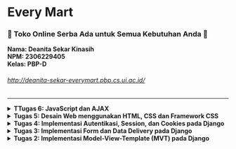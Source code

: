 # Every Mart
### <b>🛒 Toko Online Serba Ada untuk Semua Kebutuhan Anda 🛒</b>
**Nama: Deanita Sekar Kinasih** <br>
**NPM: 2306229405**<br>
**Kelas: PBP-D**<br>

###### http://deanita-sekar-everymart.pbp.cs.ui.ac.id/
<hr>

<details>
<summary> <strong> TTugas 6: JavaScript dan AJAX </strong> </summary>

### Jelaskan manfaat dari penggunaan JavaScript dalam pengembangan aplikasi web!

### Jelaskan fungsi dari penggunaan await ketika kita menggunakan fetch()! Apa yang akan terjadi jika kita tidak menggunakan await?

### Mengapa kita perlu menggunakan decorator csrf_exempt pada view yang akan digunakan untuk AJAX POST?

### Pada tutorial PBP minggu ini, pembersihan data input pengguna dilakukan di belakang (backend) juga. Mengapa hal tersebut tidak dilakukan di frontend saja?

### Jelaskan bagaimana cara kamu mengimplementasikan checklist di atas secara step-by-step (bukan hanya sekadar mengikuti tutorial)!
**Menambahkan error message saat login User**
- Melakukan modifikasi `views.py` pada `main` dengan mengubah fungsi `login_user`
```py
...
if form.is_valid():
    user = form.get_user()
    login(request, user)
    response = HttpResponseRedirect(reverse("main:show_main"))
    response.set_cookie('last_login', str(datetime.datetime.now()))
    return response
else:
    messages.error(request, "Invalid username or password. Please try again.")
...
```
**Menambahkan Product dengan AJAX**
- Melakukan modifikasi `views.py` pada `main` dengan menambahkan impor dan fungsi `add_product_ajax`
```py
...
@csrf_exempt
@require_POST
def add_product_ajax(request):
    name = strip_tags(request.POST.get("name"))
    price = request.POST.get("price")
    description = strip_tags(request.POST.get("description"))
    stock = request.POST.get("stock")
    user = request.user

    new_product = Product(
        name=name, price=price,
        description=description, stock=stock,
        user=user
    )
    new_product.save()

    return HttpResponse(b"CREATED", status=201)
    ...
```
**Menambahkan Routing untuk `add_prooduct_ajax`**
- Melakukan modifikasi `views.py` dengan menambahkan impor dan path ke `urlpatterns`
```py
from main.views import add_product_ajax
...
urlpatterns = [
    ...
    path('add-product-ajax', add_product_ajax, name='add_product_ajax')
]
```
**Menampilkan Product**
- Melakukan modifikasi `views.py` pada `main` dengan menghapus beberapa baris
```py
product = Product.objects.filter(user=request.user)
'product' : product,
```
- Melakukan modifikasi `views.py` pada `main` dengan mengubah fungsi `show_json` dan `show_xml`
```py
...
def show_xml(request):
    data = Product.objects.filter(user=request.user)
    return HttpResponse(serializers.serialize("xml", data), content_type="application/xml")

def show_json(request):
    data = Product.objects.filter(user=request.user)
    return HttpResponse(serializers.serialize("json", data), content_type="application/json")
...
```
- Melakukan modifikasi `main.html` pada `main/templates` dengan mengahpus block conditional `mood_entries`, mengganti dengan `<div id="mood_entry_cards"></div>`, menambahkan fungsi `getProduct`, dan menambahkan fungsi 
```py
<div id="product_cards" class="grid grid-cols-1 sm:grid-cols-2 lg:grid-cols-3 gap-6"></div>
...
<script>
  async function getProduct(){
      return fetch("{% url 'main:show_json' %}").then((res) => res.json())
  }

    async function refreshProducts() {
    document.getElementById("product_cards").innerHTML = "";
    document.getElementById("product_cards").className = "";
    const products = await getProduct();
    let htmlString = "";
    let classNameString = "";

    if (products.length === 0) {
        classNameString = "flex flex-col items-center justify-center min-h-[24rem] p-6";
        htmlString = `
            <div class="flex flex-col items-center justify-center min-h-[24rem] p-6">
                <img src="{% static 'images/sedih-banget.png' %}" alt="Sad face" class="w-64 h-64 mb-4"/>
                <p class="text-center text-gray-600 mt-4">Belum ada product yang ditambahkan</p>
            </div>
        `;
    }
    else {
        classNameString = "columns-1 sm:columns-2 lg:columns-3 gap-6 space-y-6 w-full"
        products.forEach((item) => {
          const name = DOMPurify.sanitize(item.fields.name);
          const description = DOMPurify.sanitize(item.fields.description);

            htmlString += `
              <div class="bg-white shadow-lg rounded-lg overflow-hidden border-2 border-green-800 transform hover:scale-105 transition-transform duration-300">
                <div class="p-4 bg-green-700 text-white">
                  <h3 class="font-bold text-lg mb-2">${name}</h3>
                  <p class="text-sm">Price: Rp${item.fields.price}</p>
                  <p class="text-sm">Stock: ${item.fields.stock}</p>
                </div>
                <div class="p-4">
                  <p class="text-gray-700 mb-4">${description}</p>
                  <div class="flex justify-between items-center">
                    <a href="/edit-product/${item.pk}" class="bg-yellow-400 hover:bg-yellow-500 text-white rounded-lg py-2 px-4 transition duration-300 shadow-md">Edit</a>
                    <a href="/delete-product/${item.pk}" class="bg-red-500 hover:bg-red-600 text-white rounded-lg py-2 px-4 transition duration-300 shadow-md">Delete</a>
                  </div>
                </div>
              </div>`;
        });
    }
    document.getElementById("product_cards").className = classNameString;
    document.getElementById("product_cards").innerHTML = htmlString;
  }

refreshProducts();
</script>
```



</details>

<details>
<summary> <strong> Tugas 5: Desain Web menggunakan HTML, CSS dan Framework CSS </strong> </summary>

### Jika terdapat beberapa CSS selector untuk suatu elemen HTML, jelaskan urutan prioritas pengambilan CSS selector tersebut!
Jika terdapat beberapa CSS selector untuk suatu elemen HTML, urutan prioritas pengambilan:
1. Inline Style <br>
    Inline style didefinisikan langsung pada elemen HTML menggunakan atribut `style` dan memiliki prioritas tertinggi
2. ID Selectors <br>
    ID Selectors menggunakan atribut `id` dari suatu elemen dan ditandai dengan awalan `#`
3. Classes dan Pseudo-classes <br>
    Classes dan Pseudo-classes menggunakan nama `class` atau pseudo-classes dan ditandai dengan awalan `.`
4. Attributes <br>
    Attributes yang biasa digunakan pada attributes HTML
5. Elements dan pseudo-elements <br>
    Elements dan pseudo-elements memiliki prioritas rendah dan akan digunakan jika tidak ada style lain yang didefinisikan

Contoh:
```html
<!DOCTYPE html>
<html>

<head>
    <style type="text/css">
        p {
            color: black;
        }

        .class-selector {
            color: blue;
        }

        #id-selector {
            color: green;
        }

        [type="text"] {
            color: purple;
        }

        p:hover {
            color: orange;
        }
    </style>
</head>

<body>
    <p style="color: red;" id="id-selector" class="class-selector" type="text">
        Urutan prioritas CSS selector
    </p>
</body>

</html>
```
Referensi: [CSS Specificity](https://www.geeksforgeeks.org/css-specificity/)
<hr>

### Mengapa responsive design menjadi konsep yang penting dalam pengembangan aplikasi web? Berikan contoh aplikasi yang sudah dan belum menerapkan responsive design!
Responsive design menjadi konsep yang penting dalam pengembangan aplikasi web karena munculnya beragam perangkat dengan berbagai ukuran layar, seperti desktop, tablet, dan ponsel utnuk mengakses internet. Dengan adanya responsive design, aplikasi web dapat beradaptasi secara otomatis, menampilkan tampilan dan fungsionalitas yang optimal di semua perangkat. Hal ini dapat meningkatkan kenyamanan pengguna dan memastikan konsistensi penggalaman pengguna terlepas dari perangkat yang digunakan.
Banyak aplikasi populer sudah menerampkan responsive design, seperti YouTube, Twitter, Instagram, dan LinkedIn. Contoh lain aplikasi yang sudah menerapkan responsive design adalah SCeLE (Student Centered e-Learning Environment) yang digunakan sebagai media pembelajaran online yang ada di Fasilkom UI. Di sisi lain, ada aplikasi yang belum menerapkan responsive design, yaitu SIAKNG (Sistem Informasi Akademik Next Generation) untuk membantu menunjang kegiatan akademik di Universitas Indonesia. Aplikasi web ini masih menampilkan versi desktop yang tidak optimal ketika diakses melakui mobile. Hal ini mengharuskan pengguna melakukan zoom in dan scrolling berlebihan. Contoh lain aplikasi yang belum menerapkan responsive design adalah Pacil Web Service (PWS) yang digunakan dalam mata kuliah Pemrograman Berbasis Platform (PBP). Hal ini mengakibatkan pengguna perlu membuka aplikasi web tersebut dalam layar penuh pada desktop.
<hr>

### Jelaskan perbedaan antara margin, border, dan padding, serta cara untuk mengimplementasikan ketiga hal tersebut!
![Margin, Border, dan Padding](/margin,border,padding.webp)
| **Komponen** | **Detail** | **Contoh implementasi** |
|--------------|----------------------------------------------------------------------------------------------------------------------------------------------------------------------------|-------------------------------------------------------------------------------------------|
| **Margin**   | Ruang di luar elemen yang memisahkan elemen satu dengan lainnya. Margin memiliki fungsi untuk mengatur jarah antar elemen dan tidak memperngaruhi ukuran elemen. |`margin: 10px 20 px 15 px 20 px;`|
| **Border**   | Garis yang mengelilingi elemen untuk memberikan batas visual pada elemen. Border dapat diatur ketebalan, warna, dan gaya, serta menambah ukuran total elemen |`border: 2px solid black;`|
| **Padding**  | Ruang di antara konten dan border di dalam elemen. Padding berfungsi untuk memberikan jarak internal antara konten dan batas elemen, meningkatkan keterbacaan dan estetika konten. Padding hanya menggeser konten dan transparan. |`padding: 10px;`|
<hr> 

### Jelaskan konsep flex box dan grid layout beserta kegunaannya!
Flex box dan grid layout adalah metode modern dalam CSS untuk menciptakan tata letak responsif dan fleksibel pada aplikasi web.
Flexbox dan Grid Layout adalah dua metode modern dalam CSS yang digunakan untuk menciptakan tata letak responsif dan fleksibel pada website. Keduanya memiliki karakteristik dan kegunaan yang berbeda: <br>
- **Flexbox (Flexible Box Layout)**
    - Flexbox adalah sistem tata letak satu dimensi yang fokus pada pengaturan elemen dalam satu baris atau kolom.
    - Kegunaan flexbox:
        1. Menyusun elemen secara horizontal atau vertikal dengan mudah.
        2. Mengatur penyebaran ruang antar elemen secara otomatis.
        3. Menyelaraskan elemen di dalam kontainer.
    - Flexbox dangat fleksibel untuk tata letak sederhana dan responsif, sehingga ideal untuk komponen UI seperti navigation bar, menu, atau daftar item. <br>
- **Grid Layout**
    - Grid layout adalah sistem tata letak dua dimensi yang memungkinkan pengaturan elemen dalam baris dan kolom secara bersamaan.
    - Kegunaan grid layout:
        1. Membuat layout halaman yang kompleks dengan mudah.
        2. Mengatur elemen dalam grid yang terdefinisi.
        3. Menempatkan elemen pada posisi spesifik dalam layout.
    - Grid layout memberikan kontrol yang lebih presisi atas penempatan elemen dalam dua dimensi, sehingga cocok untuk desain dashboard, galeri foto, atau layout halaman utama. <br>
<hr>

### Jelaskan bagaimana cara kamu mengimplementasikan checklist di atas secara step-by-step (bukan hanya sekadar mengikuti tutorial)!
**Menyambungkan template Django dengan Tailwind**
- Melakukan modifikasi `base.html` pada `main/templates`
```html
<head>
{% block meta %}
    <meta charset="UTF-8" />
    <meta name="viewport" content="width=device-width, initial-scale=1">
{% endblock meta %}
<script src="https://cdn.tailwindcss.com">
</script>
</head>
</details>
```
**Menambahkan fitur `Edit Product` dan `Hapus Product`**
- Melakukan modifikasi `views.py` dalam `main` dengan menambahkan fungsi `edit_product` dan `hapus_product` serta menambahkan import
``` py
from django.shortcuts import .., reverse
from django.http import .., HttpResponseRedirect
...
def edit_product (request, id):
    # Get product berdasarkan id
    product = Product.objects.get(pk = id)
    
    # Set product sebagai isntance dari form
    form = ProductEntryForm(request.POST or None, instance = product)
    
    if form.is_valid() and request.method == "POST":
        # Simpan form dan kembali ke halaman awal
        form.save()
        return HttpResponseRedirect(reverse('main:show_main'))
    
    context = {'form': form}
    return render(request, "edit_product.html", context)

def delete_product(request, id):
    # Get product berdasarkan id
    product = Product.objects.get(pk = id)
    
    # Hapus product
    product.delete()
    
    # Kembali ke halaman awal
    return HttpResponseRedirect(reverse('main:show_main'))
```
- Menambahkan berkas `edit_product.html` dalam `main/templates`
```html
{% extends 'base.html' %}
{% load static %}
{% block content %}

<h1>Edit Product</h1>

<form method="POST">
    {% csrf_token %}
    <table>
        {{ form.as_table }}
        <tr>
            <td></td>
            <td>
                <input type="submit" value="Edit Mood"/>
            </td>
        </tr>
    </table>
</form>

{% endblock %}
```
- Modifikasi `urls.py` dalam `main` dengan import fungsi `edit_product` dan `delete_product`, serta menambahkan path url ke `urlpatterns`
```py
from main.views import edit_product, delete_product
...
    path('edit-product/<uuid:id>', edit_product, name='edit_product'),
    path('delete/<uuid:id>', delete_product, name='delete_product'),
```
- Modifikasi `main.html` dalam `main/templates`
```html
    ...
    <td>
        <a href="{% url 'main:edit_product' product.pk %}">
            <button>
                Edit
            </button>
        </a>
    </td>
    <td>
        <a href="{% url 'main:delete_product' product.pk %}">
            <button>
                Delete
            </button>
        </a>
    </td>
...
```
**Melakukan modifikasi pada template HTML menggunakan Tailwind**
- Menambahkan Navigation Bar dengan membuat berkas `navbar.html` pada `main/templates` dan menautkan navbar dengan `main.html`, `create_product.html`, dan `edit_html`
- Modifikasi `settings.py` untuk konfigurasi Static Files
```py
...
MIDDLEWARE = [
    'django.middleware.security.SecurityMiddleware',
    'whitenoise.middleware.WhiteNoiseMiddleware',
    ...
]
...
STATIC_URL = '/static/'
if DEBUG:
    STATICFILES_DIRS = [
        BASE_DIR / 'static'
    ]
else:
    STATIC_ROOT = BASE_DIR / 'static'
...
```
- Membuat `global.css` dalam `/static/css`, lalu menghubungkan `global.css` dan script Tailwind ke `base.html` untuk menambahkan Styles
`base.html`
```html
{% load static %}
<!DOCTYPE html>
<html lang="en">
  <head>
    <meta charset="UTF-8" />
    <meta name="viewport" content="width=device-width, initial-scale=1.0" />
    {% block meta %} {% endblock meta %}
    <script src="https://cdn.tailwindcss.com"></script>
    <link rel="stylesheet" href="{% static 'css/global.css' %}"/>
  </head>
  <body>
    {% block content %} {% endblock content %}
  </body>
</html>
```
`global.css`
```css
.form-style form input, form textarea, form select {
    width: 100%;
    padding: 0.75rem;
    border: 2px solid #bcbcbc;
    border-radius: 0.375rem;
    background-color: #f9fafb;
    font-size: 1rem;
    font-family: 'Helvetica', 'Arial', sans-serif;
    transition: border-color 0.3s ease, box-shadow 0.3s ease;
}

.form-style form input:focus, form textarea:focus, form select:focus {
    outline: none;
    border-color: #f39c12;
    box-shadow: 0 0 8px rgba(243, 156, 18, 0.4);
}
button, 
.form-style form button {
    background-color: #f39c12;
    color: white;
    padding: 0.75rem 1.5rem;
    border-radius: 0.375rem;
    font-size: 1rem;
    font-weight: bold;
    font-family: 'Helvetica', 'Arial', sans-serif;
    border: none;
    cursor: pointer;
    transition: background-color 0.3s ease, transform 0.2s ease;
}

button:hover, 
.form-style form button:hover {
    background-color: #e67e22;
    transform: scale(1.05);
}
@keyframes shine {
    0% { background-position: -200% 0; }
    100% { background-position: 200% 0; }
}
.animate-shine {
    background: linear-gradient(120deg, rgba(255, 255, 255, 0.3), rgba(255, 255, 255, 0.1) 50%, rgba(255, 255, 255, 0.3));
    background-size: 200% 100%;
    animation: shine 3s infinite;
}
```
- Melakukan styling pada `login.html`, `register.html`, `card_info.html`, `card_product.html`, `create_product.html`, `edit_product.html`
**Github dan PWS**
- Mengunggah perubahan pada repositori GitHub dan melakukan push ke PWS
```
git add .
git commit -m "..."
git push origin main

git branch -M main
git push pws main:master
```
<hr>
</details>

<details>
<summary> <strong> Tugas 4: Implementasi Autentikasi, Session, dan Cookies pada Django </strong> </summary>

### Apa perbedaan antara HttpResponseRedirect() dan redirect()
**HttpResponseRedirect()** <br>
`HttpResponseRedirect()` mengembalikan objek dengan kode status 302, yang memberi instruksi untuk melakukan pengalihan ke URL tertentu secara manual. `HttpResponseRedirect()` umumnya digunakan ketika terdapat URL yang ingin dituju (absolute path), sehingga tidak memerlukan penanganan tambahan dari Django.
Contoh implementasi `HttpResponseRedirect()`:
```py
from django.http import HttpResponseRedirect
from django.urls import reverse

def login_user(request):
    if request.method == 'POST':
        form = AuthenticationForm(data=request.POST)
        if form.is_valid():
            user = form.get_user()
            login(request, user)
            # HttpResponseRedirect ke URL
            return HttpResponseRedirect(reverse('main:show_main'))
    else:
        form = AuthenticationForm()
    return render(request, 'login.html', {'form': form})
```
**redirect()** <br>
`redirect()` merupakan helper function yang disediakan oleh Djangodengan berbagai parameter. `redirect()` cenderung lebih fleksibel karena dapat menerima berbagai parameter, seperti model, view, dan URL. Django akan melakukan konversi parameter yang diberikan menjadi URL, lalu mengembalikan `HttpResponseRedirect()`.
Contoh implementasi `redirect()`:
```py
from django.shortcuts import redirect
from django.contrib import messages
from django.contrib.auth.forms import UserCreationForm

def register(request):
    if request.method == "POST":
        form = UserCreationForm(request.POST)
        if form.is_valid():
            form.save()
            messages.success(request, 'Your account has been successfully created!')
            # Redirect ke view
            return redirect('main:login')
    else:
        form = UserCreationForm()
    
    return render(request, 'register.html', {'form': form})
```
Dapat disimpulkan bahwa `HttpResponseRedirect()` memerlukan URL secara eksplisit, sedangkan `redirect()` dapat menerima berbagai parameter sehingga lebih fleksibel.
<hr>

### Jelaskan cara kerja penghubungan model Product dengan User!
Penghubungan model `Product` dengan User dilakukan dengan menggunakan **ForeignKey**, yang mencipatakan relasi **many-to-one**. Relasi ini memungkinkan User memiliki banyak Product, tetapi satu Product hanya dimiliki satu User.
Setiap kali User membuat entri Product, maka Product tersebut secara otomatis terhubung dengan User yang sedang login melalui atribut `user`. Atribut `user` dalam model `Product` merujuk ke model `User` dengan `ForeignKey(User, on_delete=models.CASCADE)`, memastikan bahwa Product tersebut dimiliki oleh satu pengguna tertentu. Ketika User dihapus, Product yang ditambahkan oleh User tersebut juga akan dihapus dengan `on_delete=models.CASCADE`. 
Contoh implementasi penghubungan model `Product` dengan User:
```py
class Product(models.Model) :
   user = models.ForeignKey(User, on_delete=models.CASCADE)
   mood = models.CharField(max_length=255)
   time = models.DateField(auto_now_add=True)
   feelings = models.TextField() 
```
<hr>

### Apa perbedaan antara authentication dan authorization, apakah yang dilakukan saat pengguna login? Jelaskan bagaimana Django mengimplementasikan kedua konsep tersebut.

**Authentication** <br>
Authentication adalah proses verifikasi identitas User. Untuk melakukan authentication, User akan diminta untuk memasukkan kredensial seperti username dan passowrd. Kemudian, Django menggunakan fungsi `authenticate()` untuk melakukan verifikasi kredensial dan `login()` untuk mencatat User. Setelah login berhasil, informasi User akan disimpan dalam **session**.
**Authorization** <br>
Authorization adalah proses penetuan hak akses atau izin User untuk mengakses fitur atau data tertentu. Setelah melakukan authentication, Django akan menyimpan informasi User untuk authorization. Django menggunakan permissons dan groups, serta decorator seperti `@login_required` untuk mengatur hak akses atau izin User. 
<hr>

### Bagaimana Django mengingat pengguna yang telah login? Jelaskan kegunaan lain dari cookies dan apakah semua cookies aman digunakan?
Django mengingat User yang telah login melalui mekanisme **session** yang dikelola oleh **cookies**. Setelah User telah berhasil login, Django akan membuat **session ID** yang disimpan di server dan ditempatkan dalam **cookies** di browser. Setiap kali User membuat request baru, maka browser akan mengirimkan **session ID** sehingga Django dapat melakukan identifikasi User tanpa mengharuskan User untuk login kembali.
Selain mengingat User yang telah login, cookies memili beberapa kegunaan lain, yaitu:
- **Menyimpan preferensi pengguna** <br>
  Cookies dapat menyimpan preferensi pilihan User, seperti preferensi tampilan atau bahasa yang digunakan
- **Melacak aktivitas pengguna** <br>
  Cookies dapat menyimpan data tentang halaman yang telah dikunjungi oleh User
- **Fitur 'Remember Me'** 
  Cookies memungkinkan User untuk tetap login meskipun User telah menutup dan membuka kembali browser

Namun, **tidak semua cookies aman digunakan**. Salah satu contoh cookies yang tidak aman adalah  **cookies tanpa atribut HttpOnly** yang rentan terhadap serangan XSS (Cross Site Scripting) karena dapat diakses oleh JavaScript yang berpotensi berbahaya. Oleh karena itu, penting untuk menerapkan pengaturan seperti Secure, HttpOnly, dan SameSite agar dapat mengurangi risiko keamanan.
<hr>

### Jelaskan bagaimana cara kamu mengimplementasikan checklist di atas secara step-by-step (bukan hanya sekadar mengikuti tutorial).
**Fungsi dan form registrasi pengguna**
- Menambahkan import pada `views.py` dalam `main`
```py
from django.contrib.auth.forms import UserCreationForm
from django.contrib import messages
```
- Menambahkan fungsi `register` dalam `views.py` untuk otomasisasi form registrasi pengguna
```py
def register(request):
    form = UserCreationForm()

    if request.method == "POST":
        form = UserCreationForm(request.POST)
        if form.is_valid():
            form.save()
            messages.success(request, 'Your account has been successfully created!')
            return redirect('main:login')
    context = {'form':form}
    return render(request, 'register.html', context)
```
- Membuat `register.html` dalam `main/templates` untuk form registrasi pengguna
```
{% extends 'base.html' %}

{% block meta %}
<title>Register</title>
{% endblock meta %}

{% block content %}

<div class="login">
  <h1>Register</h1>

  <form method="POST">
    {% csrf_token %}
    <table>
      {{ form.as_table }}
      <tr>
        <td></td>
        <td><input type="submit" name="submit" value="Daftar" /></td>
      </tr>
    </table>
  </form>

  {% if messages %}
  <ul>
    {% for message in messages %}
    <li>{{ message }}</li>
    {% endfor %}
  </ul>
  {% endif %}
</div>

{% endblock content %}
```
- Memodifikasi `urls.py` dalam `main` dengan menambahkan import dan path url untuk konfigurasi URL
```py
from main.views import register
...
    urlpatterns = [
        ...
        path('register/', register, name='register'),
    ]
```
**Fungsi login pengguna**
- Memodifikasi `views.py` dalam `main` dengan menambahkan import dan fungsi `login_user`
```py
from django.contrib.auth.forms import UserCreationForm, AuthenticationForm
from django.contrib.auth import authenticate, login
...
def login_user(request):
    if request.method == 'POST':
        form = AuthenticationForm(data=request.POST)

        if form.is_valid():
                user = form.get_user()
                login(request, user)
                return redirect('main:show_main')

    else:
        form = AuthenticationForm(request)
    context = {'form': form}
    return render(request, 'login.html', context)
```
- Membuat berkas `login.html` dalam `main/templates` untuk login pengguna
```py
{% extends 'base.html' %}

{% block meta %}
<title>Login</title>
{% endblock meta %}

{% block content %}
<div class="login">
    <h1>Login</h1>

    <form method="POST" action="">
        {% csrf_token %}
        <table>
        {{ form.as_table }}
        <tr>
            <td></td>
            <td><input class="btn login_btn" type="submit" value="Login" /></td>
        </tr>
        </table>
    </form>

    {% if messages %}
    <ul>
        {% for message in messages %}
        <li>{{ message }}</li>
        {% endfor %}
    </ul>
    {% endif %} Don't have an account yet?
    <a href="{% url 'main:register' %}">Register Now</a>
</div>

{% endblock content %}
```
- Memodifikasi `urls.py` dalam `main` dengan menambahkan import dan path url untuk konfigurasi URL
```py
from main.views import login_user
...
    urlpatterns = [
    ...
    path('login/', login_user, name='login'),
    ]
```
**Fungsi logout pengguna**
- Memodifikasi `views.py` dalam `main` dengan menambahkan import dan modifikasi fungsi `logout_user`
```py
from django.contrib.auth import logout
...
def logout_user(request):
    logout(request)
    return redirect('main:login')
```
- Memodifikasi `main.html` dalam `main/templates` untuk menambahkan hyperlink tag
```py
<a href="{% url 'main:logout' %}">
  <button>Logout</button>
</a>
```
- Memodifikasi `urls.py` dalam `main` dengan menambahkan import dan path url untuk konfigurasi URL
```py
from main.views import logout_user
...
    urlpatterns = [
    ...
    path('logout/', logout_user, name='logout'),
    ]
```
**Restriksi akses**
- Modifikasi `views.py` dalam `main`
```py
from django.contrib.auth.decorators import login_required
@login_required(login_url='/login')
```
- Modifikasi `views.py` dalam `main` untuk menambahkan data last login pengguna dengan menambahkan impor, modifikasi fungsi `login_user`, modifikasi `show_main`, serta modifikasi `logout_user`
```py
import datetime
from django.http import HttpResponseRedirect
from django.urls import reverse
...
if form.is_valid():
    user = form.get_user()
    login(request, user)
    response = HttpResponseRedirect(reverse("main:show_main"))
    response.set_cookie('last_login', str(datetime.datetime.now()))
    return response
...
context = {
    'name': 'Pak Bepe',
    'class': 'PBP D',
    'npm': '2306123456',
    'mood_entries': mood_entries,
    'last_login': request.COOKIES['last_login'],
}
```
**Data dari cookies**
- Modifikasi `main.html` dalam `main/templates` untuk menampilkan data last login
```
<h5>Sesi terakhir login: {{ last_login }}</h5>
```
**Menghubungkan Model `Product` dengan User**
- Modifikasi `models.py` dalam `main`
```
from django.contrib.auth.models import User
...
class Product(models.Model) :
    user = models.ForeignKey(User, on_delete=models.CASCADE)
```
- Modifikasi `views.py` dalam `main` dengan modifikasi fungsi `create_product` dan fungsi `show_main`
```py
def show_main(request):
    products = Product.objects.all()
    context = {
        'npm' : '2306229405',
        'name': request.user.username,
        'class': 'PBP D',
        'products' : products,
        'last_login': request.COOKIES['last_login'],
    }

    return render(request, "main.html", context)
...
def create_product(request):
    form = ProductEntryForm(request.POST or None)

    if form.is_valid() and request.method == "POST":
        mood_entry = form.save(commit=False)
        mood_entry.user = request.user
        mood_entry.save()
        return redirect('main:show_main')

    context = {'form': form}
    return render(request, "create_product.html", context)
```
- Melakukan migrasi model (dengan syarat minimal satu user dalam database) pada terminal
```
python manage.py makemigrations
python manage.py migrate
```
- Modifikasi `settings.py` dalam `mental_health_tracker` dengan menambahkan import dan mengganti variabel
```py
import os
...
PRODUCTION = os.getenv("PRODUCTION", False)
DEBUG = not PRODUCTION
```
**Github dan PWS**
- Mengunggah perubahan pada repositori GitHub dan melakukan push ke PWS
```
git add .
git commit -m "..."
git push origin main

git branch -M main
git push pws main:master
```
<hr>
</details>

<details>
<summary> <strong> Tugas 3: Implementasi Form dan Data Delivery pada Django </strong> </summary>

### Jelaskan mengapa kita memerlukan data delivery dalam pengimplementasian sebuah platform?
Data delivery memungkinkan pertukaran informasi yang akurat dan efisien antara user, sistem, dan perangkat. Hal ini menjamin integritas data, meningkatkan kecepatan transfer dan mengoptimalkan penggunaan sumber daya platform. Mekanisme data delivery mendukung terjadinya pertukaran informasi secara mulus antara berbagai komponen, terutama antara front-end dan back-end. Dengan data delivery, sebuah platform dapat berfungsi secara optimal karena informasi yang masuk dapat dikelola dengan baik.
<hr>

### Menurutmu, mana yang lebih baik antara XML dan JSON? Mengapa JSON lebih populer dibandingkan XML?
Menurut saya, JSON lebih baik dari XML dengan beberapa alasan, yaitu:
1. JSON menggunakan format yang lebih ringkas dibandingkan XML sehingga JSON memungkinkan representasi data yang sama dengan karakter yang lebih sedikit
2. JSON lebih mudah di-parse oleh beberapa bahasa pemrograman sehingga proses pengolahan data lebih cepat
3. JSON memiliki readibility yang tinggi sehingga mudah dibaca dan dipahami oleh pengguna
4. JSON mendukung beberapa tipe data seperti string, object, dan array
Dapat disimpulkan bahwa JSON lebih populer dibandingkan XML karena efisiensi yang ditawarkannya. Struktur data JSON yang sederhana tetapi memiliki banyak keunggulan membuat JSON menjadi pilihan utama dalam pengembangan platform. 
<hr>

### Jelaskan fungsi dari method is_valid() pada form Django dan mengapa kita membutuhkan method tersebut?
Method 'is_valid()' memiliki peranan penting untuk melakukan validasi data yang pengguna masukkan pada form. Apabila data yang dimasukkan pengguna tidak sesuai, method ini akan mengembalikan nilai 'False'. Sedangkan, apabila data yang dimasukkan pengguna sesuai, method ini akan mengembalikan nilai 'True' dan input data akan diproses di dalam 'Product Entry Form' yang akan mengarah ke 'models'. 
Dengan demikian, method 'is_valid()' diperlukan untuk menjaga keamanan dan konsistensi data. Hal ini juga akan mempermudah dalam proses pemeliharaan yang dilakukan oleh para pengembang platform.
<hr>

### Mengapa kita membutuhkan csrf_token saat membuat form di Django? Apa yang dapat terjadi jika kita tidak menambahkan csrf_token pada form Django? Bagaimana hal tersebut dapat dimanfaatkan oleh penyerang?
`csrf_token` diperlukan saat membuat form di Django sebagai perlindungan dari serangan Cross-Site Request Forgery (CSRF). Tanpa adanya `csrf_token` pada form, platform menjadi rentan terhadap eksploitasi dimana penyerang dapat membuat `request` dengan mudah tanpa sepengetahuan pengguna karena tidak dilakukan pengecekan `request` terlebih dahulu. Mekanisme `csrf_token` melibatkan penyisipan token unik ke dalam form HTML, yang akan diverifikasi saat `request` diterima. Token unik ini tidak dapat diketahui oleh penyerang sehingga menyulitkan penyerang untuk melakukan `request` tanpa sepengetahuan pengguna. Dengan demikian, `csrf_token` sangat krusial untuk menjaga integritas dan keamanan platform agar terhindar dari CSRF. 
<hr>

### Jelaskan bagaimana cara kamu mengimplementasikan checklist di atas secara step-by-step (bukan hanya sekadar mengikuti tutorial).
- Mengubah primary key dari integer menjadi UUID untuk best practice dari sisi keamanan aplikasi dengan melakukan modifikasi `models.py`
```py
import uuid # modifikasi
from django.db import models

class Product(models.Model) :
    id = models.UUIDField(primary_key=True, default=uuid.uuid4, editable=False) # modifikasi
    name = models.CharField(max_length=255)
    price = models.IntegerField()
    description = models.TextField()
    stock = models.IntegerField(default=0)

    def __str__(self):
        return self.name
```
- Melakukan migrasi model melalui terminal
```
python manage.py makemigrations
python manage.py migrate
```
- Membuat `forms.py` dalam `main` untuk menerima Product Entry Form baru
```py
from django.forms import ModelForm
from main.models import Product

class ProductEntryForm(ModelForm):
    class Meta:
        model = Product
        fields = ["name", "price", "description", "stock"]
```
- Melakukan modifikasi dengan menambahkan import pada `views.py` dalam `main`
```py
from django.shortcuts import render, redirect
```
- Melakukan modifikasi pada `views.py` dalam `main` dengan menambahkan fungsi `create_product` untuk menghasilkan form yang dapat menambahkan Product Entry secara otomatis
```py
def create_product(request):
    form = ProductEntryForm(request.POST or None)

    if form.is_valid() and request.method == "POST":
        form.save()
        return redirect('main:show_main')

    context = {'form': form}
    return render(request, "create_product.html", context)
```
- Melakukan modifikasi pada `views.py` dalam `main` dengan mengubah fungsi `show_main`
```py
def show_main(request):
    products = Product.objects.all()
    context = {
        'npm' : '2306229405',
        'name': 'Deanita Sekar Kinasih',
        'class': 'PBP D',
        'products' : products,
    }

    return render(request, "main.html", context)
```
- Melakukan modifikasi pada `urls.py` dalam `main` dengan menambahkan import dan menambahkan path URL
```py
from main.views import show_main
```
```py
    path('create-product', create_product, name='create_product'),
```
- Membuat 'create_product.html' dalam 'main/templates'
```py
{% extends 'base.html' %} 
{% block content %}
<h1>Add Product</h1>

<form method="POST">
  {% csrf_token %}
  <table>
    {{ form.as_table }}
    <tr>
      <td></td>
      <td>
        <input type="submit" value="Add Product" />
      </td>
    </tr>
  </table>
</form>

{% endblock %}
```
- Menjalankan proyek Django melalui terminal untuk mengecek fungsionalitas
```
python manage.py runserver
```
- Melakukan modifikasi `main.html` dalam `main/templates` untuk menampilkan data dalam bentuk table serta tombol `Add New Product`
```py
{% if not products %}
<p>Belum ada product yang terdaftar!</p>
{% else %}
<table>
  <tr>
    <th>Name</th>
    <th>Price</th>
    <th>Description</th>
    <th>Stock</th>
  </tr>

  {% comment %} Berikut cara memperlihatkan data product di bawah baris ini 
  {% endcomment %} 
  {% for product in products %}
  <tr>
    <td>{{product.name}}</td>
    <td>{{product.price}}</td>
    <td>{{product.description}}</td>
    <td>{{product.stock}}</td>
  </tr>
  {% endfor %}
</table>
{% endif %}

<br />

<a href="{% url 'main:create_product' %}">
  <button>Add New Product</button>
</a>
```
- Melakukan modifikasi pada `views.py` dalam `main` dengan menambahkan import dan menambahkan fungsi `show_xml` untuk mengembalikan data dalam bentuk XML
``` py
from django.http import HttpResponse
from django.core import serializers
```
``` py
def show_xml(request):
    data = Product.objects.all()
    return HttpResponse(serializers.serialize("xml", data), content_type="application/xml")
```
- Melakukan modifikasi pada `urls.py` dalam `main` dengan menambahkan import dan menambahkan path URL untuk konfigurasi routing URL
```py
from main.views import show_main, create_mood_entry, show_xml
```
```py
    path('xml/', show_xml, name='show_xml'),
```
- Melakukan modifikasi pada `views.py` dalam `main` dengan menambahkan fungsi `show_json` untuk mengembalikan data dalam bentuk JSON
```py
def show_json(request):
    data = Product.objects.all()
    return HttpResponse(serializers.serialize("json", data), content_type="application/json")
```
- Melakukan modifikasi pada `urls.py` dalam `main` dengan menambahkan import dan menambahkan path URL untuk konfigurasi routing URL
```py
from main.views import show_main, create_mood_entry, show_xml, show_json
```
```py
    path('json/', show_json, name='show_json'),
```
- Melakukan modifikasi pada `views.py` dalam `main` dengan menambahkan fungsi `show_xml_by_id` dan `show_json_by_id` untuk menerima parameter `request` dan `id` untuk mengembalikan data berdasarkan ID dalam bentuk XML dan JSON
```py
def show_xml_by_id(request, id):
    data = MoodEntry.objects.filter(pk=id)
    return HttpResponse(serializers.serialize("xml", data), content_type="application/xml")

def show_json_by_id(request, id):
    data = MoodEntry.objects.filter(pk=id)
    return HttpResponse(serializers.serialize("json", data), content_type="application/json")
```
- Melakukan modifikasi pada `urls.py` dalam `main` dengan menambahkan import dan menambahkan path URL untuk konfigurasi routing URL
```py
from main.views import show_main, create_mood_entry, show_xml, show_json, show_xml_by_id, show_json_by_id
```
```py
    path('xml/<str:id>/', show_xml_by_id, name='show_xml_by_id'),
    path('json/<str:id>/', show_json_by_id, name='show_json_by_id'),
```
- Menjalankan proyek Django melalui terminal untuk mengecek fungsionalitas dan menggunakan Postman sebagai Data Viewer
```
python manage.py runserver
```
- Mengunggah perubahan pada repositori GitHub dan melakukan push ke PWS
```
git add .
git commit -m "..."
git push origin main

git branch -M main
git push pws main:master
```
<hr>

### Mengakses keempat URL di poin 2 menggunakan Postman, membuat screenshot dari hasil akses URL pada Postman
###### XML
![XML](/xml.png)
###### JSON
![JSON](/json.png)
###### XML by ID
![XML by ID](/xml_id.png)
###### JSON by ID
![JSON by ID](/json_id.png)
<hr>
</details>

<details>
<summary> <strong> Tugas 2: Implementasi Model-View-Template (MVT) pada Django </strong> </summary>

### Jelaskan bagaimana cara kamu mengimplementasikan checklist di atas secara step-by-step!
- Membuat direktori lokal bernama `every-mart` dan masuk ke direktori tersebut melalui terminal
```
cd <path_direktori>\every-mart
```
- Melakukan konfigurasi nama pengguna dan alamat email agar terhubung dengan Git

```
git config --global user.name "<NAME>"
git config --global user.email "<EMAIL>"
```
- Membuat repositori GitHub dengan nama `every-mart` dan menghubungkan dengan direktori lokal
```
git branch -M main
git remote add origin https://github.com/deanitasekar/every-mart.git
```
- Memulai instalasi Django dengan mengaktifkan virtual environment
```
python -m venv env
env\Scripts\activate
```
- Menyiapkan dependencies dengan membuat berkas `requirements.txt` dan melakukan instalansi dependencies
```
pip install -r requirements.txt
```
- Membuat proyek Django bernama `every_mart`
```
django-admin startproject every_mart .
```
- Melakukan modifikasi pada `ALLOWED_HOTS` di `settings.py` untuk deployment dan menjalankan server Django
```
python manage.py runserver
```
- Membuat aplikasi bernama `main` dalam proyek dan melakukan modifikasi pada `INSTALLED_APPS` di `settings.py` dalam direktori
```
python manage.py startapp main
```
- Membuat `main.html` dan mengisi sesuai dengan kode yang diharapkan
```py
<!DOCTYPE html>
<html lang="id">
<head>
    <meta charset="UTF-8">
    <meta name="viewport" content="width=device-width, initial-scale=1.0">
    <title>Every Mart - Toko Online Serba Ada</title>
</head>
<body>

<body>
    <h2>Welcome to Every Mart!</h2>
    <p>🛒 Toko Online Serba Ada untuk Semua Kebutuhan Anda 🛒</p>

    <h4>Halo, {{ name }} dengan NPM {{ npm }} dari kelas {{ class }} 👋</h4>
    <p>Mulai perjalananmu bersama Every Mart sekarang!</p> 
</body>
</html>
```
- Melakukan modifikasi 'models.py' dalam direktori aplikasi 'main'
```py
from django.db import models

class Product(models.Model) :
    name = models.CharField(max_length=255)
    price = models.IntegerField()
    description = models.TextField()
    stock = models.IntegerField(default=0)

    def __str__(self):
        return self.name
```
- Melakukan migrasi model untuk mengaplikasikan models ke dalam basis data
```
python manage.py makemigrations
python manage.py migrate
```
- Mengintegrasikan komponen MVT dengan melakukan modifikasi `views.py` dalam direktori aplikasi `main`
```py
from django.shortcuts import render

def show_main(request):
    context = {
        'npm' : '2306229405',
        'name': 'Deanita Sekar Kinasih',
        'class': 'PBP D'
    }

    return render(request, "main.html", context)
```
- Mengonfigurasi routing URL aplikasi `main` dengan membuat berkas `urls.py`
```py
from django.urls import path
from main.views import show_main

app_name = 'main'

urlpatterns = [
    path('', show_main, name='show_main'),
]
```
- Mengonfigurasi routing URL proyek dengan melakukan modifikasi `urls.py` dalam direktori `every_mart`
```py
...
from django.urls import path, include
...

urlpatterns = [
    ...
    path('', include('main.urls')),
    ...
]
```
- Mencoba proyek Django secara lokal
```
python manage.py runserver
```
- Menambahkan berkas `.gitignore` dan mengunggah proyek ke repositori Github `every-mart`
```
git add .
git commit -m "..."
git push origin main
```
- Mengakses halaman PWS pada https://pbp.cs.ui.ac.id.dan membuat proyek baru dengan nama `everymart`
- Melakukan modifikasi `settings.py` pada `ALLOWED_HOSTS` untuk menghubungkan dengan URL deployment PWS
```py
ALLOWED_HOSTS = ["localhost", "127.0.0.1", "deanita-sekar-everymart.pbp.cs.ui.ac.id"]
```
- Mengunggah perubahan pada repositori GitHub dan melakukan push ke PWS
```
git add .
git commit -m "..."
git push origin main

git branch -M main
git push pws main:master
```
<hr>

### Buatlah bagan yang berisi request client ke web aplikasi berbasis Django beserta responnya dan jelaskan pada bagan tersebut kaitan antara urls.py, views.py, models.py, dan berkas html
###### Bagan
![Bagan](/diagram.png)
###### Alur
- Client dapat melaukan request, Internet akan melanjutkan HTTP request dan urls akan melanjutkan Route Request. views akan melanjutkan ke models dan template
- views melakukan display data ke template dan template mengembalikan data input ke views
- views akan melakukan modifikasi data ke models dan models akan mengakses database untuk melakukan modifikasi. Request akan dikembalikan ke models dan data akan dikembalikan ke views
- views melakukan display data ke template dan template mengembalikan data input ke views
- Setelah semua Request terpenuhi, views akan mengembalikan ke Internet dan Internet akan mengembalikan ke Client dalam bentuk Web Page
###### Keterkaitan antara urls.py, views.py, models.py, dan berkas html
`urls.py` berfungsi sebagai peta dalam web aplikasi dan menghubungkan pola URL sesuai dengan `views.py`. `views.py` menangani HTTP Request dan mengembalikan respons, serta berinteraksi dengan `models.py` untuk memodifikasi data. `models.py` akan menyediakan abstraksi untuk interaksi dengan database. `berkas html` akan menentukan bagaimana data dari `views.py` ditampilkan kepada Client.
<hr>

### Jelaskan fungsi git dalam pengembangan perangkat lunak!
Git adalah alat software development yang memiliki fungsi sebagai version control system untuk melacak dan mengelola source code secara efisien. Dalam pengembangan perangkat lunak, Git memiliki beberapa peranan penting, yaitu:
- Git membantu pelacakan perubahan kode dengan informasi lengkap tentang apa yang diubah, siapa yang melakukan perubaham, dan kapan dilakukan perubahan
- Git memudahkan dalam melakukan branching karena dapat membuat branch baru untuk keperluan pengembangan perangkat lunak dan branch tersebut dapat di-merge apabila diperlukan
- Git menyimpan riwayat perubahan kode pada setiap commit yang dilakukan sehingga dimungkinkan untuk kembali ke versi sebelumnya apabila diperlukan
- Git menyediakan berbagai fitur yang dapat memudahkan kolaborasi dalam waktu yang bersamaan untuk mempermudah pengembangan perangkat lunak dengan banyak developer
<hr>

### Menurut Anda, dari semua framework yang ada, mengapa framework Django dijadikan permulaan pembelajaran pengembangan perangkat lunak?
Menurut saya, framework Django sebagai permulaan pembelajaran pengembangan perangkat lunak menawarkan kombinasi unik yang jarang ditemui pada framework lain. Penggunaan bahasa pemrograman Python memberi kemudahan karena sintaksnya bersih sehingga developer dapat mempelajari pengembangan perangkat lunak tanpa terjebak dalam sintaks yang rumit. 
Framework Django memiliki arsitektur MVT (Model-View-Template) menghadirkan struktur yang logis dan intuitif untuk memahami alur pengembangan perangkat lunak. Selain itu, adanya ORM (Object-Relational Mapping) dapat membuat interaksi dengan database menjadi lebih mudah karena developer tidak perlu menulis kode SQL secara langsung. Tidak terbatas di situ saja, framework ini memiliki keunggulan dengan keamanan yang terintegrasi secara default. 
Berdasarkan pengamatan saya selama beberapa minggu perkuliahan PBP, saya meyakini bahwa framework Django dapat menjadi framework yang paling cocok untuk memulai pembelajaran dalam pengembangan perangkat lunak dan memiliki potensi besar untuk pengembangan perangkat lunak lanjutan.
<hr>

### Mengapa model pada Django disebut sebagai ORM?
Model pada Django disebut sebagai ORM (Object-Relational Mapping) karena perannya sebagai jembatan penghubung antara objek dalam Python dengan database relasional. ORM Django memungkinkan developer untuk mendefinisikan struktur data dan relasi menggunakan Python yang secara otomatis diterjemahkan ke dalam skema database dan operasi SQL yang sesuai. Mekanisme ini memudahkan developer untuk berinteraksi dengan databse menggunakan Python tanpa perlu menulis query SQL kompleks secara langsung. ORM yang dimiliki oleh Django membantu developer untuk berfokus pada pengembangan perangkat lunak daripada implementasi database.
<hr>
